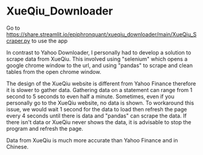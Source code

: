 # XueQiu_Downloader

Go to https://share.streamlit.io/epiphronquant/xueqiu_downloader/main/XueQiu_Scraper.py to use the app

In contrast to Yahoo Downloader, I personally had to develop a solution to scrape data from XueQiu. 
This involved using "selenium" which opens a google chrome window to the url, and using "pandas" to scrape and clean tables from the open chrome window.

The design of the XueQiu website is different from Yahoo Finance therefore it is slower to gather data. Gathering data on a statement can range from 1 second to 5 seconds to even half a minute. Sometimes, even if you personally go to the XueQiu website, no data is shown. To workaround this issue, we would wait 1 second for the data to load then refresh the page every 4 seconds until there is data and "pandas" can scrape the data. If there isn't data or XueQiu never shows the data, it is advisable to stop the program and refresh the page.

Data from XueQiu is much more accurate than Yahoo Finance and in Chinese. 
